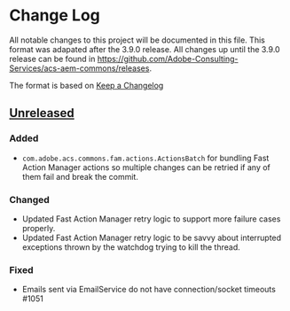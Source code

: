 # Change Log

All notable changes to this project will be documented in this file. This format was adapated
after the 3.9.0 release. All changes up until the 3.9.0 release can be found in https://github.com/Adobe-Consulting-Services/acs-aem-commons/releases.

The format is based on [Keep a Changelog](http://keepachangelog.com/)

## [Unreleased]

[Unreleased]: https://github.com/Adobe-Consulting-Services/acs-aem-commons/compare/acs-aem-commons-3.9.0...HEAD

### Added

- `com.adobe.acs.commons.fam.actions.ActionsBatch` for bundling Fast Action Manager actions so multiple changes can be retried if any of them fail and break the commit.

### Changed

- Updated Fast Action Manager retry logic to support more failure cases properly.
- Updated Fast Action Manager retry logic to  be savvy about interrupted exceptions thrown by the watchdog trying to kill the thread.

### Fixed

- Emails sent via EmailService do not have connection/socket timeouts #1051

<!---
 
### Removed

---->
